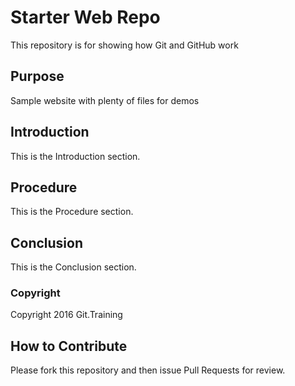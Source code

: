 # Starter Web Repo

This repository is for showing how Git and GitHub work

## Purpose

Sample website with plenty of files for demos

## Introduction

This is the Introduction section.

## Procedure

This is the Procedure section.

## Conclusion

This is the Conclusion section.

### Copyright

Copyright 2016 Git.Training

## How to Contribute

Please fork this repository and then issue Pull Requests for review.
